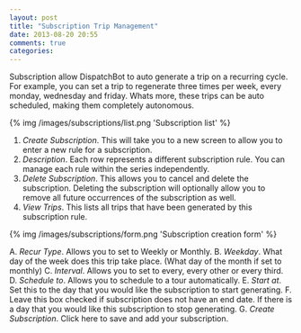 ```yaml
---
layout: post
title: "Subscription Trip Management"
date: 2013-08-20 20:55
comments: true
categories:
---
```


Subscription allow DispatchBot to auto generate a trip on a recurring cycle. For example, you can set a trip to regenerate three times per week, every monday, wednesday and friday. Whats more, these trips can be auto scheduled, making them completely autonomous.

{% img /images/subscriptions/list.png 'Subscription list' %}

1. *Create Subscription*. This will take you to a new screen to allow you to enter a new rule for a subscription.
2. *Description*. Each row represents a different subscription rule. You can manage each rule within the series independently.
3. *Delete Subscription*. This allows you to cancel and delete the subscription. Deleting the subscription will optionally allow you to remove all future occurrences of the subscription as well.
4. *View Trips*. This lists all trips that have been generated by this subscription rule.

{% img /images/subscriptions/form.png 'Subscription creation form' %}

A. *Recur Type*. Allows you to set to Weekly or Monthly.
B. *Weekday*. What day of the week does this trip take place. (What day of the month if set to monthly)
C. *Interval*. Allows you to set to every, every other or every third.
D. *Schedule to*. Allows you to schedule to a tour automatically.
E. *Start at*. Set this to the day that you would like the subscription to start generating.
F. Leave this box checked if subscription does not have an end date. If there is a day that you would like this subscription to stop generating.
G. *Create Subscription*. Click here to save and add your subscription.
